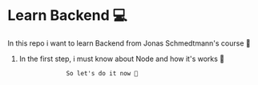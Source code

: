 
# Learn Backend 💻

In this repo i want to learn Backend from Jonas Schmedtmann's course 👑

1. In the first step, i must know about Node and how it's works 🤔
 
                    So let's do it now 🤠 
